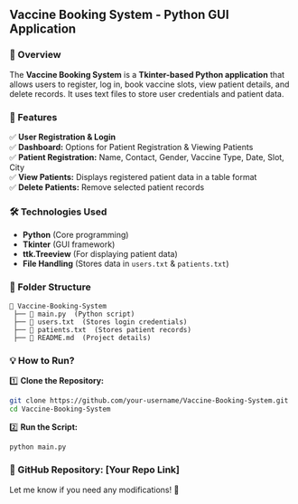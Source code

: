 ## **Vaccine Booking System - Python GUI Application**  

### **📌 Overview**  
The **Vaccine Booking System** is a **Tkinter-based Python application** that allows users to register, log in, book vaccine slots, view patient details, and delete records. It uses text files to store user credentials and patient data.  

### **🚀 Features**  
✅ **User Registration & Login**  
✅ **Dashboard:** Options for Patient Registration & Viewing Patients  
✅ **Patient Registration:** Name, Contact, Gender, Vaccine Type, Date, Slot, City  
✅ **View Patients:** Displays registered patient data in a table format  
✅ **Delete Patients:** Remove selected patient records  

### **🛠️ Technologies Used**  
- **Python** (Core programming)  
- **Tkinter** (GUI framework)  
- **ttk.Treeview** (For displaying patient data)  
- **File Handling** (Stores data in `users.txt` & `patients.txt`)  

### **📂 Folder Structure**  
```
📂 Vaccine-Booking-System  
 ├── 📄 main.py  (Python script)  
 ├── 📄 users.txt  (Stores login credentials)  
 ├── 📄 patients.txt  (Stores patient records)  
 ├── 📜 README.md  (Project details)  
```

### **💡 How to Run?**  
1️⃣ **Clone the Repository:**  
```bash
git clone https://github.com/your-username/Vaccine-Booking-System.git
cd Vaccine-Booking-System
```
2️⃣ **Run the Script:**  
```bash
python main.py
```

### **🔗 GitHub Repository:** [Your Repo Link]  

Let me know if you need any modifications! 🚀
